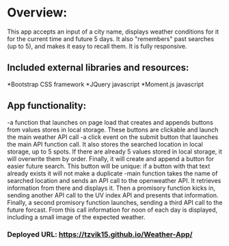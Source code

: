 # Overview:
This app accepts an input of a city name, displays weather conditions for it for the current time and future 5 days. It also "remembers" past searches (up to 5), and makes it easy to recall them. It is fully responsive.

## Included external libraries and resources:
*Bootstrap CSS framework
*JQuery javascript
*Moment.js javascript

## App functionality:
-a function that launches on page load that creates and appends buttons from values stores in local storage. These buttons are clickable and launch the main weather API call
-a click event on the submit button that launches the main API function call. It also stores the searched location in local storage, up to 5 spots. If there are already 5 values stored in local storage, it will overwrite them by order. Finally, it will create and append a button for easier future search. This button will be unique: if a button with that text already exists it will not make a duplicate
-main function takes the name of searched location and sends an API call to the openweather API. It retrieves information from there and displays it. Then a promisory function kicks in, sending another API call to the UV index API and presents that information. Finally, a second promisory function launches, sending a third API call to the future forcast. From this call information for noon of each day is displayed, including a small image of the expected weather.

### Deployed URL: https://tzvik15.github.io/Weather-App/
